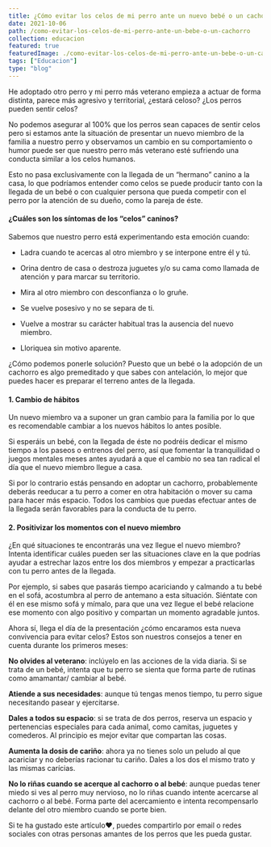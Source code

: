 ```yaml
---
title: ¿Cómo evitar los celos de mi perro ante un nuevo bebé o un cachorro?
date: 2021-10-06
path: /como-evitar-los-celos-de-mi-perro-ante-un-bebe-o-un-cachorro
collection: educacion
featured: true
featuredImage: ./como-evitar-los-celos-de-mi-perro-ante-un-bebe-o-un-cachorro.jpeg
tags: ["Educacion"]
type: "blog"
---
```


He adoptado otro perro y mi perro más veterano empieza a actuar de forma distinta, parece más agresivo y territorial, ¿estará celoso? ¿Los perros pueden sentir celos?

No podemos asegurar al 100% que los perros sean capaces de sentir celos pero si estamos ante la situación de presentar un nuevo miembro de la familia a nuestro perro y observamos un cambio en su comportamiento o humor puede ser que nuestro perro más veterano esté sufriendo una conducta similar a los celos humanos. 

Esto no pasa exclusivamente con la llegada de un “hermano” canino a la casa, lo que podríamos entender como celos se puede producir tanto con la llegada de un bebé o con cualquier persona que pueda competir con el perro por la atención de su dueño, como la pareja de éste.


#### ¿Cuáles son los síntomas de los “celos” caninos? 

Sabemos que nuestro perro está experimentando esta emoción cuando:

- Ladra cuando te acercas al otro miembro y se interpone entre él y tú.

- Orina dentro de casa o destroza juguetes y/o su cama como llamada de atención y para marcar su territorio.

- Mira al otro miembro con desconfianza o lo gruñe.

- Se vuelve posesivo y no se separa de ti.

- Vuelve a mostrar su carácter habitual tras la ausencia del nuevo miembro.

- Lloriquea sin motivo aparente.


¿Cómo podemos ponerle solución? 
Puesto que un bebé o la adopción de un cachorro es algo premeditado y que sabes con antelación, lo mejor que puedes hacer es preparar el terreno antes de la llegada.

#### 1. Cambio de hábitos
Un nuevo miembro va a suponer un gran cambio para la familia por lo que es recomendable cambiar a los nuevos hábitos lo antes posible. 

Si esperáis un bebé, con la llegada de éste no podréis dedicar el mismo tiempo a los paseos o entrenos del perro, así que fomentar la tranquilidad o juegos mentales meses antes ayudará a que el cambio no sea tan radical el día que el nuevo miembro llegue a casa.

Si por lo contrario estás pensando en adoptar un cachorro, probablemente deberás reeducar a tu perro a comer en otra habitación o mover su cama para hacer más espacio. Todos los cambios que puedas efectuar antes de la llegada serán favorables para la conducta de tu perro.

#### 2. Positivizar los momentos con el nuevo miembro
¿En qué situaciones te encontrarás una vez llegue el nuevo miembro? Intenta identificar cuáles pueden ser las situaciones clave en la que podrías ayudar a estrechar lazos entre los dos miembros y empezar a practicarlas con tu perro antes de la llegada. 

Por ejemplo, si sabes que pasarás tiempo acariciando y calmando a tu bebé en el sofá, acostumbra al perro de antemano a esta situación. Siéntate con él en ese mismo sofá y mímalo, para que una vez llegue el bebé relacione ese momento con algo positivo y compartan un momento agradable juntos.


Ahora sí, llega el día de la presentación ¿cómo encaramos esta nueva convivencia para evitar celos? 
Estos son nuestros consejos a tener en cuenta durante los primeros meses:

<b>No olvides al veterano</b>: inclúyelo en las acciones de la vida diaria. Si se trata de un bebé, intenta que tu perro se sienta que forma parte de rutinas como amamantar/ cambiar al bebé.

<b>Atiende a sus necesidades</b>: aunque tú tengas menos tiempo, tu perro sigue necesitando pasear y ejercitarse.

<b>Dales a todos su espacio</b>: si se trata de dos perros, reserva un espacio y pertenencias especiales para cada animal, como camitas, juguetes y comederos. Al principio es mejor evitar que compartan las cosas.

<b>Aumenta la dosis de cariño</b>: ahora ya no tienes solo un peludo al que acariciar y no deberías racionar tu cariño. Dales a los dos el mismo trato y las mismas carícias.

<b>No lo riñas cuando se acerque al cachorro o al bebé</b>: aunque puedas tener miedo si ves al perro muy nervioso, no lo riñas cuando intente acercarse al cachorro o al bebé. Forma parte del acercamiento e intenta recompensarlo delante del otro miembro cuando se porte bien.


Si te ha gustado este artículo❤, puedes compartirlo por email o redes sociales con otras personas amantes de los perros que les pueda gustar.
